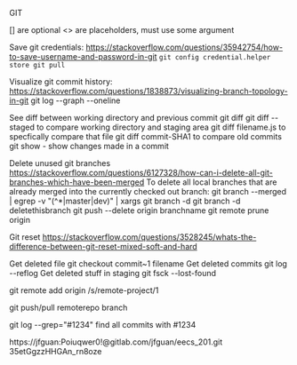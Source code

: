 GIT


[] are optional
<> are placeholders, must use some argument

Save git credentials:
    https://stackoverflow.com/questions/35942754/how-to-save-username-and-password-in-git
    ```
    git config credential.helper store
    git pull
    ```

Visualize git commit history:
    https://stackoverflow.com/questions/1838873/visualizing-branch-topology-in-git
    git log --graph --oneline

See diff between working directory and previous commit
git diff
git diff --staged to compare working directory and staging area
git diff filename.js to specfically compare that file
git diff commit-SHA1 to compare old commits
git show - show changes made in a commit


Delete unused git branches
https://stackoverflow.com/questions/6127328/how-can-i-delete-all-git-branches-which-have-been-merged
To delete all local branches that are already merged into the currently checked out branch:
git branch --merged | egrep -v "(^\*|master|dev)" | xargs git branch -d
git branch -d deletethisbranch
git push --delete origin branchname
git remote prune origin

Git reset
https://stackoverflow.com/questions/3528245/whats-the-difference-between-git-reset-mixed-soft-and-hard

Get deleted file
    git checkout commit~1 filename
Get deleted commits
    git log --reflog
Get deleted stuff in staging
    git fsck --lost-found
    
git remote add origin /s/remote-project/1

git push/pull remoterepo branch

git log --grep="#1234" find all commits with #1234

https://jfguan:Poiuqwer0!@gitlab.com/jfguan/eecs_201.git
35etGgzzHHGAn_rn8oze